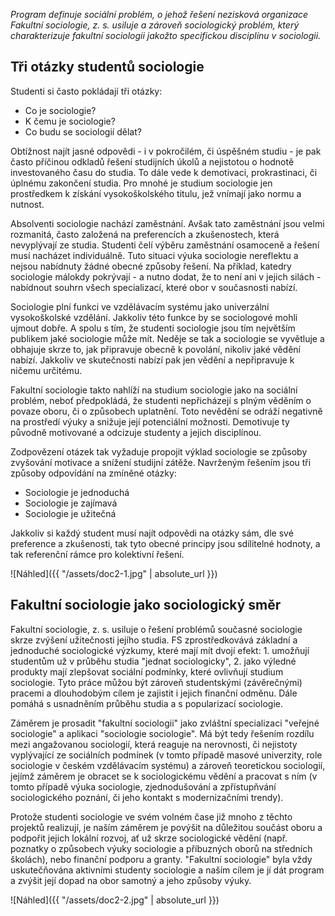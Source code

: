 

_Program definuje sociální problém, o jehož řešení nezisková organizace Fakultní sociologie, z. s. usiluje a zároveň sociologický problém, který charakterizuje fakultní sociologii jakožto specifickou disciplínu v sociologii._

## Tři otázky studentů sociologie

Studenti si často pokládají tři otázky:  

* Co je sociologie? 
* K čemu je sociologie? 
* Co budu se sociologií dělat? 

Obtížnost najít jasné odpovědi - i v pokročilém, či úspěšném studiu - je pak často příčinou odkladů řešení studijních úkolů a nejistotou o hodnotě investovaného času do studia. To dále vede k demotivaci, prokrastinaci, či úplnému zakončení studia. Pro mnohé je studium sociologie jen prostředkem k získání vysokoškolského titulu, jež vnímají jako normu a nutnost. 

Absolventi sociologie nachází zaměstnání. Avšak tato zaměstnání jsou velmi rozmanitá, často založená na preferencích a zkušenostech, která nevyplývají ze studia. Studenti čelí výběru zaměstnání osamoceně a řešení musí nacházet individuálně. Tuto situaci výuka sociologie nereflektu a nejsou nabídnuty žádné obecné způsoby řešení. Na příklad, katedry sociologie málokdy pokrývají - a nutno dodat, že to není ani v jejich silách - nabídnout souhrn všech specializací, které obor v současnosti nabízí.  

Sociologie plní funkci ve vzdělávacím systému jako univerzální vysokoškolské vzdělání. Jakkoliv této funkce by se sociologové mohli ujmout dobře. A spolu s tím, že studenti sociologie jsou tím největším publikem jaké sociologie může mít. Neděje se tak a sociologie se vyvětluje a obhajuje skrze to, jak připravuje obecně k povolání, nikoliv jaké vědění nabízí. Jakkoliv ve skutečnosti nabízí pak jen vědění a nepřipravuje k ničemu určitému.

Fakultní sociologie takto nahlíží na studium sociologie jako na sociální problém, neboť předpokládá, že studenti nepřicházejí s plným věděním o povaze oboru, či o způsobech uplatnění. Toto nevědění se odráží negativně na prostředí výuky a snižuje její potenciální možnosti. Demotivuje ty původně motivované a odcizuje studenty a jejich disciplínou. 

Zodpovězení otázek tak vyžaduje propojit výklad sociologie se způsoby zvyšování motivace a snížení studijní zátěže. Navrženým řešením jsou tři způsoby odpovídání na zmíněné otázky: 

* Sociologie je jednoduchá
* Sociologie je zajímavá
* Sociologie je užitečná 

Jakkoliv si každý student musí najít odpovědi na otázky sám, dle své preference a zkušenosti, tak tyto obecné principy jsou sdílitelné hodnoty, a tak referenční rámce pro kolektivní řešení. 

![Náhled]({{ "/assets/doc2-1.jpg" | absolute_url }})

## Fakultní sociologie jako sociologický směr

Fakultní sociologie, z. s. usiluje o řešení problémů současné sociologie skrze zvýšení užitečnosti jejího studia. FS zprostředkovává základní a jednoduché sociologické výzkumy, které mají mít dvojí efekt: 1. umožňují studentům už v průběhu studia "jednat sociologicky", 2. jako výledné produkty mají zlepšovat sociální podmínky, které ovlivňují studium sociologie. Tyto práce můžou být zároveň studentskými (závěrečnými) pracemi a dlouhodobým cílem je zajistit i jejich finanční odměnu. Dále pomáhá s usnadněním průběhu studia a s popularizací sociologie. 

Záměrem je prosadit "fakultní sociologii" jako zvláštní specializaci "veřejné sociologie" a aplikaci "sociologie sociologie". Má být tedy řešením rozdílu mezi angažovanou sociologií, která reaguje na nerovnosti, či nejistoty vyplývající ze sociálních podmínek (v tomto případě masové univerzity, role sociologie v českém vzdělávacím systému) a zároveň teoretickou sociologií, jejímž záměrem je obracet se k sociologickému vědění a pracovat s ním (v tomto případě výuka sociologie, zjednodušování a zpřístupňvání sociologického poznání, či jeho kontakt s modernizačními trendy). 

Protože studenti sociologie ve svém volném čase již mnoho z těchto projektů realizují, je naším záměrem je povýšit na důležitou součást oboru a podpořit jejich lokální rozvoj, ať už skrze sociologické vědění (např. poznatky o způsobech výuky sociologie a příbuzných oborů na středních školách), nebo finanční podporu a granty. "Fakultní sociologie" byla vždy uskutečňována aktivními studenty sociologie a naším cílem je jí dát program a zvýšit její dopad na obor samotný a jeho způsoby výuky.

![Náhled]({{ "/assets/doc2-2.jpg" | absolute_url }})
